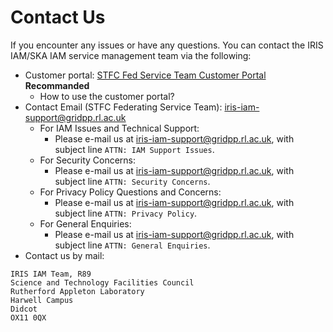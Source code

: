 # Contact Us

If you encounter any issues or have any questions. You can contact the IRIS IAM/SKA IAM service management team via the following:

- Customer portal: [STFC Fed Service Team Customer Portal](https://stfc.atlassian.net/servicedesk/customer/portal/31) **Recommanded**
    - How to use the customer portal?
- Contact Email (STFC Federating Service Team): [iris-iam-support@gridpp.rl.ac.uk](mailto:iris-iam-support@gridpp.rl.ac.uk)
    - For IAM Issues and Technical Support:
        - Please e-mail us at [iris-iam-support@gridpp.rl.ac.uk](mailto:iris-iam-support@gridpp.rl.ac.uk), with subject line `ATTN: IAM Support Issues`.
    - For Security Concerns:
        - Please e-mail us at [iris-iam-support@gridpp.rl.ac.uk](mailto:iris-iam-support@gridpp.rl.ac.uk), with subject line `ATTN: Security Concerns`.
    - For Privacy Policy Questions and Concerns:
        - Please e-mail us at [iris-iam-support@gridpp.rl.ac.uk](mailto:iris-iam-support@gridpp.rl.ac.uk), with subject line `ATTN: Privacy Policy`.
    - For General Enquiries:
        - Please e-mail us at [iris-iam-support@gridpp.rl.ac.uk](mailto:iris-iam-support@gridpp.rl.ac.uk), with subject line `ATTN: General Enquiries`.
- Contact us by mail:
```
IRIS IAM Team, R89
Science and Technology Facilities Council
Rutherford Appleton Laboratory
Harwell Campus
Didcot
OX11 0QX
```
